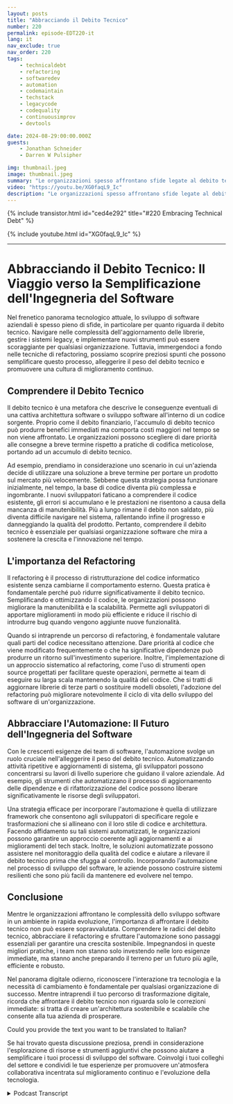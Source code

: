 ```yaml
---
layout: posts
title: "Abbracciando il Debito Tecnico"
number: 220
permalink: episode-EDT220-it
lang: it
nav_exclude: true
nav_order: 220
tags:
    - technicaldebt
    - refactoring
    - softwaredev
    - automation
    - codemaintain
    - techstack
    - legacycode
    - codequality
    - continuousimprov
    - devtools

date: 2024-08-29:00:00.000Z
guests:
    - Jonathan Schneider
    - Darren W Pulsipher

img: thumbnail.jpeg
image: thumbnail.jpeg
summary: "Le organizzazioni spesso affrontano sfide legate al debito tecnico, che può rallentare il processo di sviluppo e far sì che i team di sviluppo rimangano invischiati in un groviglio di aggiornamenti di codice, cambiamenti di API e dipendenze di terze parti. In questo episodio, Darren intervista Jonathan Schneider, CEO di Moderene, riguardo il suo approccio all'abbracciare il debito tecnico e come gestirlo in modo efficace."
video: "https://youtu.be/XG0faqL9_Ic"
description: "Le organizzazioni spesso affrontano sfide legate al debito tecnico, che può rallentare il processo di sviluppo e far sì che i team di sviluppo rimangano invischiati in un groviglio di aggiornamenti di codice, cambiamenti di API e dipendenze di terze parti. In questo episodio, Darren intervista Jonathan Schneider, CEO di Moderene, riguardo il suo approccio all'abbracciare il debito tecnico e come gestirlo in modo efficace."
---
```


<div>
{% include transistor.html id="ced4e292" title="#220 Embracing Technical Debt" %}

{% include youtube.html id="XG0faqL9_Ic" %}
</div>

---

# Abbracciando il Debito Tecnico: Il Viaggio verso la Semplificazione dell'Ingegneria del Software

Nel frenetico panorama tecnologico attuale, lo sviluppo di software aziendali è spesso pieno di sfide, in particolare per quanto riguarda il debito tecnico. Navigare nelle complessità dell'aggiornamento delle librerie, gestire i sistemi legacy, e implementare nuovi strumenti può essere scoraggiante per qualsiasi organizzazione. Tuttavia, immergendoci a fondo nelle tecniche di refactoring, possiamo scoprire preziosi spunti che possono semplificare questo processo, alleggerire il peso del debito tecnico e promuovere una cultura di miglioramento continuo.

## Comprendere il Debito Tecnico

Il debito tecnico è una metafora che descrive le conseguenze eventuali di una cattiva architettura software o sviluppo software all'interno di un codice sorgente. Proprio come il debito finanziario, l'accumulo di debito tecnico può produrre benefici immediati ma comporta costi maggiori nel tempo se non viene affrontato. Le organizzazioni possono scegliere di dare priorità alle consegne a breve termine rispetto a pratiche di codifica meticolose, portando ad un accumulo di debito tecnico.

Ad esempio, prendiamo in considerazione uno scenario in cui un'azienda decide di utilizzare una soluzione a breve termine per portare un prodotto sul mercato più velocemente. Sebbene questa strategia possa funzionare inizialmente, nel tempo, la base di codice diventa più complessa e ingombrante. I nuovi sviluppatori faticano a comprendere il codice esistente, gli errori si accumulano e le prestazioni ne risentono a causa della mancanza di manutenibilità. Più a lungo rimane il debito non saldato, più diventa difficile navigare nel sistema, rallentando infine il progresso e danneggiando la qualità del prodotto. Pertanto, comprendere il debito tecnico è essenziale per qualsiasi organizzazione software che mira a sostenere la crescita e l'innovazione nel tempo.

## L'importanza del Refactoring

Il refactoring è il processo di ristrutturazione del codice informatico esistente senza cambiarne il comportamento esterno. Questa pratica è fondamentale perché può ridurre significativamente il debito tecnico. Semplificando e ottimizzando il codice, le organizzazioni possono migliorare la manutenibilità e la scalabilità. Permette agli sviluppatori di apportare miglioramenti in modo più efficiente e riduce il rischio di introdurre bug quando vengono aggiunte nuove funzionalità.

Quando si intraprende un percorso di refactoring, è fondamentale valutare quali parti del codice necessitano attenzione. Dare priorità al codice che viene modificato frequentemente o che ha significative dipendenze può produrre un ritorno sull'investimento superiore. Inoltre, l'implementazione di un approccio sistematico al refactoring, come l'uso di strumenti open source progettati per facilitare queste operazioni, permette ai team di eseguire su larga scala mantenendo la qualità del codice. Che si tratti di aggiornare librerie di terze parti o sostituire modelli obsoleti, l'adozione del refactoring può migliorare notevolmente il ciclo di vita dello sviluppo del software di un'organizzazione.

## Abbracciare l'Automazione: Il Futuro dell'Ingegneria del Software

Con le crescenti esigenze dei team di software, l'automazione svolge un ruolo cruciale nell'alleggerire il peso del debito tecnico. Automatizzando attività ripetitive e aggiornamenti di sistema, gli sviluppatori possono concentrarsi su lavori di livello superiore che guidano il valore aziendale. Ad esempio, gli strumenti che automatizzano il processo di aggiornamento delle dipendenze e di rifattorizzazione del codice possono liberare significativamente le risorse degli sviluppatori.

Una strategia efficace per incorporare l'automazione è quella di utilizzare framework che consentono agli sviluppatori di specificare regole e trasformazioni che si allineano con il loro stile di codice e architettura. Facendo affidamento su tali sistemi automatizzati, le organizzazioni possono garantire un approccio coerente agli aggiornamenti e ai miglioramenti del tech stack. Inoltre, le soluzioni automatizzate possono assistere nel monitoraggio della qualità del codice e aiutare a rilevare il debito tecnico prima che sfugga al controllo. Incorporando l'automazione nel processo di sviluppo del software, le aziende possono costruire sistemi resilienti che sono più facili da mantenere ed evolvere nel tempo.

## Conclusione

Mentre le organizzazioni affrontano le complessità dello sviluppo software in un ambiente in rapida evoluzione, l'importanza di affrontare il debito tecnico non può essere sopravvalutata. Comprendere le radici del debito tecnico, abbracciare il refactoring e sfruttare l'automazione sono passaggi essenziali per garantire una crescita sostenibile. Impegnandosi in queste migliori pratiche, i team non stanno solo investendo nelle loro esigenze immediate, ma stanno anche preparando il terreno per un futuro più agile, efficiente e robusto.

Nel panorama digitale odierno, riconoscere l'interazione tra tecnologia e la necessità di cambiamento è fondamentale per qualsiasi organizzazione di successo. Mentre intraprendi il tuo percorso di trasformazione digitale, ricorda che affrontare il debito tecnico non riguarda solo le correzioni immediate: si tratta di creare un'architettura sostenibile e scalabile che consente alla tua azienda di prosperare.

Could you provide the text you want to be translated to Italian?

Se hai trovato questa discussione preziosa, prendi in considerazione l'esplorazione di risorse e strumenti aggiuntivi che possono aiutare a semplificare i tuoi processi di sviluppo del software. Coinvolgi i tuoi colleghi del settore e condividi le tue esperienze per promuovere un'atmosfera collaborativa incentrata sul miglioramento continuo e l'evoluzione della tecnologia.



<details>
<summary> Podcast Transcript </summary>

<p></p>

</details>
